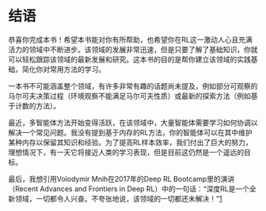 

<!--
 * @version:
 * @Author:  StevenJokess（蔡舒起） https://github.com/StevenJokess
 * @Date: 2023-09-22 22:55:24
 * @LastEditors:  StevenJokess（蔡舒起） https://github.com/StevenJokess
 * @LastEditTime: 2023-09-22 22:55:58
 * @Description:
 * @Help me: make friends by a867907127@gmail.com and help me get some “foreign” things or service I need in life; 如有帮助，请资助，失业3年了。![支付宝收款码](https://github.com/StevenJokess/d2rl/blob/master/img/%E6%94%B6.jpg)
 * @TODO::
 * @Reference:
-->
# 结语

恭喜你完成本书！希望本书能对你有所帮助，也希望你在RL这一激动人心且充满活力的领域中不断进步。该领域的发展非常迅速，但是只要了解了基础知识，你就可以轻松跟踪该领域的最新发展和研究。这本书的目的是帮你建立该领域的实践基础，简化你对常用方法的学习。

一本书不可能涵盖整个领域，有许多非常有趣的话题尚未提及，例如部分可观察的马尔可夫决策过程（环境观察不能满足马尔可夫性质）或最新的探索方法（例如基于计数的方法）。

最近，多智能体方法开始变得活跃，在该领域中，大量智能体需要学习如何协调以解决一个常见问题。我没有提到基于内存的RL方法，你的智能体可以在其中维护某种内存以保留其知识和经验。为了提高RL样本效率，我们付出了巨大的努力，理想情况下，有一天它将接近人类的学习表现，但是目前这仍然是一个遥远的目标。

最后，我想引用Volodymir Mnih在2017年的Deep RL Bootcamp里的演讲（Recent Advances and Frontiers in Deep RL）中的一句话：“深度RL是一个全新领域，一切都令人兴奋。不夸张地说，该领域的一切都还未解决！”[1]

[1]: https://weread.qq.com/web/reader/e68320b07265a6e9e688e51k09132c902d0091d584fcc54
